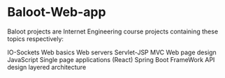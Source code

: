 # Baloot-Web-app
Baloot projects are Internet Engineering course projects containing these topics respectively:

IO-Sockets
Web basics
Web servers
Servlet-JSP
MVC
Web page design
JavaScript
Single page applications (React)
Spring Boot FrameWork
API design
layered architecture
